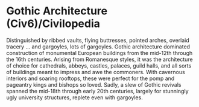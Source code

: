 # Gothic Architecture (Civ6)/Civilopedia

Distinguished by ribbed vaults, flying buttresses, pointed arches, overlaid tracery … and gargoyles, lots of gargoyles. Gothic architecture dominated construction of monumental European buildings from the mid-12th through the 16th centuries. Arising from Romanesque styles, it was the architecture of choice for cathedrals, abbeys, castles, palaces, guild halls, and all sorts of buildings meant to impress and awe the commoners. With cavernous interiors and soaring rooftops, these were perfect for the pomp and pageantry kings and bishops so loved. Sadly, a slew of Gothic revivals spanned the mid-18th through early 20th centuries, largely for stunningly ugly university structures, replete even with gargoyles.